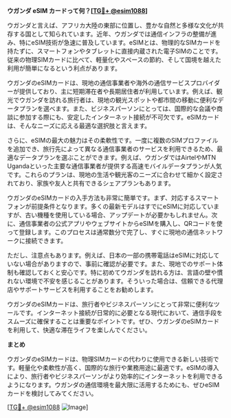 **ウガンダ eSIM カードって何？[[TG💪+ @esim1088](https://t.me/s/esim1088)]**

ウガンダと言えば、アフリカ大陸の東部に位置し、豊かな自然と多様な文化が共存する国として知られています。近年、ウガンダでは通信インフラの整備が進み、特にeSIM技術が急速に普及しています。eSIMとは、物理的なSIMカードを持たずに、スマートフォンやタブレットに直接内蔵された電子SIMのことです。従来の物理SIMカードに比べて、軽量化やスペースの節約、そして国境を越えた利用が簡単になるという利点があります。

ウガンダのeSIMカードは、現地の通信事業者や海外の通信サービスプロバイダーが提供しており、主に短期滞在者や長期居住者が利用しています。例えば、観光でウガンダを訪れる旅行者は、現地の観光スポットや都市間の移動に便利なデータプランを選べます。また、ビジネスパーソンにとっては、国際的な会議や商談に参加する際にも、安定したインターネット接続が不可欠です。eSIMカードは、そんなニーズに応える最適な選択肢と言えます。

さらに、eSIMの最大の魅力はその柔軟性です。一度に複数のSIMプロファイルを追加でき、旅行先によって異なる通信事業者のサービスを利用できるため、最適なデータプランを選ぶことができます。例えば、ウガンダではAirtelやMTN Ugandaといった主要な通信事業者が提供する高速モバイルデータプランが人気です。これらのプランは、現地の生活や観光客のニーズに合わせて細かく設定されており、家族や友人と共有できるシェアプランもあります。

ウガンダのeSIMカードの入手方法も非常に簡単です。まず、対応するスマートフォンが前提条件となります。多くの最新モデルはすでにeSIMに対応していますが、古い機種を使用している場合、アップデートが必要かもしれません。次に、通信事業者の公式アプリやウェブサイトからeSIMを購入し、QRコードを使って登録します。このプロセスは通常数分で完了し、すぐに現地の通信ネットワークに接続できます。

ただし、注意点もあります。例えば、日本の一部の携帯電話はeSIMに対応していない場合がありますので、事前に確認が必要です。また、現地でのサポート体制も確認しておくと安心です。特に初めてウガンダを訪れる方は、言語の壁や慣れない環境で不安を感じることがあります。そういった場合は、信頼できる代理店やサポートサービスを利用することをお勧めします。

ウガンダのeSIMカードは、旅行者やビジネスパーソンにとって非常に便利なツールです。インターネット接続が日常的に必要となる現代において、通信手段をスムーズに確保することは重要なポイントです。ぜひ、ウガンダのeSIMカードを利用して、快適な滞在ライフを楽しんでください。

**まとめ**

ウガンダのeSIMカードは、物理SIMカードの代わりに使用できる新しい技術です。軽量化や柔軟性が高く、国際的な旅行や業務用途に最適です。eSIMの導入により、旅行者やビジネスパーソンがより効率的にインターネットを利用できるようになります。ウガンダの通信環境を最大限に活用するためにも、ぜひeSIMカードを検討してみてください。

[[TG💪+ @esim1088](https://t.me/s/esim1088) ![Image](https://i.postimg.cc/Y0z9fWf4/image.png)]